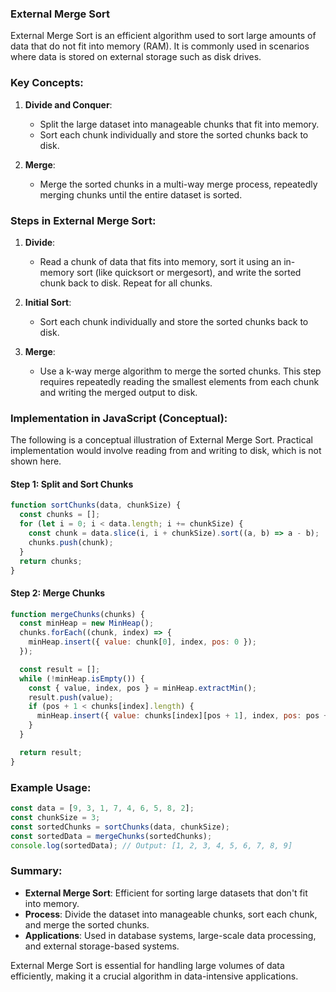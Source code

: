 ### External Merge Sort

External Merge Sort is an efficient algorithm used to sort large amounts of data that do not fit into memory (RAM). It is commonly used in scenarios where data is stored on external storage such as disk drives.

### Key Concepts:

1. **Divide and Conquer**:
   - Split the large dataset into manageable chunks that fit into memory.
   - Sort each chunk individually and store the sorted chunks back to disk.

2. **Merge**:
   - Merge the sorted chunks in a multi-way merge process, repeatedly merging chunks until the entire dataset is sorted.

### Steps in External Merge Sort:

1. **Divide**:
   - Read a chunk of data that fits into memory, sort it using an in-memory sort (like quicksort or mergesort), and write the sorted chunk back to disk. Repeat for all chunks.

2. **Initial Sort**:
   - Sort each chunk individually and store the sorted chunks back to disk.

3. **Merge**:
   - Use a k-way merge algorithm to merge the sorted chunks. This step requires repeatedly reading the smallest elements from each chunk and writing the merged output to disk.

### Implementation in JavaScript (Conceptual):

The following is a conceptual illustration of External Merge Sort. Practical implementation would involve reading from and writing to disk, which is not shown here.

#### Step 1: Split and Sort Chunks
```javascript
function sortChunks(data, chunkSize) {
  const chunks = [];
  for (let i = 0; i < data.length; i += chunkSize) {
    const chunk = data.slice(i, i + chunkSize).sort((a, b) => a - b);
    chunks.push(chunk);
  }
  return chunks;
}
```

#### Step 2: Merge Chunks
```javascript
function mergeChunks(chunks) {
  const minHeap = new MinHeap();
  chunks.forEach((chunk, index) => {
    minHeap.insert({ value: chunk[0], index, pos: 0 });
  });

  const result = [];
  while (!minHeap.isEmpty()) {
    const { value, index, pos } = minHeap.extractMin();
    result.push(value);
    if (pos + 1 < chunks[index].length) {
      minHeap.insert({ value: chunks[index][pos + 1], index, pos: pos + 1 });
    }
  }

  return result;
}
```

### Example Usage:
```javascript
const data = [9, 3, 1, 7, 4, 6, 5, 8, 2];
const chunkSize = 3;
const sortedChunks = sortChunks(data, chunkSize);
const sortedData = mergeChunks(sortedChunks);
console.log(sortedData); // Output: [1, 2, 3, 4, 5, 6, 7, 8, 9]
```

### Summary:

- **External Merge Sort**: Efficient for sorting large datasets that don't fit into memory.
- **Process**: Divide the dataset into manageable chunks, sort each chunk, and merge the sorted chunks.
- **Applications**: Used in database systems, large-scale data processing, and external storage-based systems. 

External Merge Sort is essential for handling large volumes of data efficiently, making it a crucial algorithm in data-intensive applications.